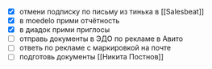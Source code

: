 - [x] отмени подписку по письму из тинька в [[Salesbeat]]
- [x] в moedelo прими отчётность
- [x] в диадок прими приглосы
- [ ] отправь документы в ЭДО по рекламе в Авито
- [ ] ответь по рекламе с маркировкой на почте
- [ ] подготовь документы [[Никита Постнов]]